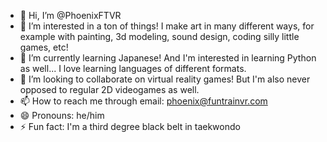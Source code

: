 - 👋 Hi, I’m @PhoenixFTVR
- 👀 I’m interested in a ton of things! I make art in many different ways, for example with painting, 3d modeling, sound design, coding silly little games, etc!
- 🌱 I’m currently learning Japanese! And I'm interested in learning Python as well... I love learning languages of different formats.
- 💞️ I’m looking to collaborate on virtual reality games! But I'm also never opposed to regular 2D videogames as well. 
- 📫 How to reach me through email: phoenix@funtrainvr.com
- 😄 Pronouns: he/him
- ⚡ Fun fact: I'm a third degree black belt in taekwondo

<!---
PhoenixFTVR/PhoenixFTVR is a ✨ special ✨ repository because its `README.md` (this file) appears on your GitHub profile.
You can click the Preview link to take a look at your changes.
--->

